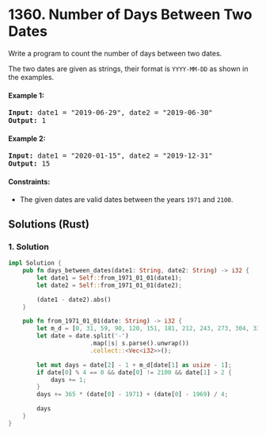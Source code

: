 # 1360. Number of Days Between Two Dates
Write a program to count the number of days between two dates.

The two dates are given as strings, their format is ```YYYY-MM-DD``` as shown in the examples.

#### Example 1:
<pre>
<strong>Input:</strong> date1 = "2019-06-29", date2 = "2019-06-30"
<strong>Output:</strong> 1
</pre>

#### Example 2:
<pre>
<strong>Input:</strong> date1 = "2020-01-15", date2 = "2019-12-31"
<strong>Output:</strong> 15
</pre>

#### Constraints:
* The given dates are valid dates between the years ```1971``` and ```2100```.

## Solutions (Rust)

### 1. Solution
```Rust
impl Solution {
    pub fn days_between_dates(date1: String, date2: String) -> i32 {
        let date1 = Self::from_1971_01_01(date1);
        let date2 = Self::from_1971_01_01(date2);

        (date1 - date2).abs()
    }

    pub fn from_1971_01_01(date: String) -> i32 {
        let m_d = [0, 31, 59, 90, 120, 151, 181, 212, 243, 273, 304, 334];
        let date = date.split('-')
                       .map(|s| s.parse().unwrap())
                       .collect::<Vec<i32>>();

        let mut days = date[2] - 1 + m_d[date[1] as usize - 1];
        if date[0] % 4 == 0 && date[0] != 2100 && date[1] > 2 {
            days += 1;
        }
        days += 365 * (date[0] - 1971) + (date[0] - 1969) / 4;

        days
    }
}
```
